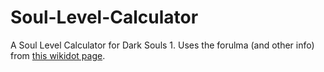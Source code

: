 # Soul-Level-Calculator
 A Soul Level Calculator for Dark Souls 1. Uses the forulma (and other info) from [this wikidot page](http://darksouls.wikidot.com/soul-level).
